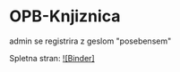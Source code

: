 # OPB-Knjiznica
admin se registrira z geslom "posebensem"

Spletna stran:
[![Binder]]([https://knjiznica-13iecmeo-1d10a4646542.herokuapp.com/](https://opb-knjiznica-89a613b8c935.herokuapp.com/)https://opb-knjiznica-89a613b8c935.herokuapp.com/])

